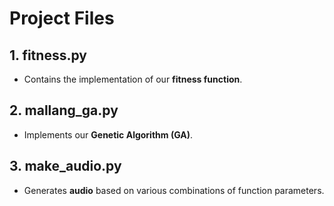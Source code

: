 # Project Files

## **1. fitness.py**
- Contains the implementation of our **fitness function**.

## **2. mallang_ga.py**
- Implements our **Genetic Algorithm (GA)**.

## **3. make_audio.py**
- Generates **audio** based on various combinations of function parameters.

